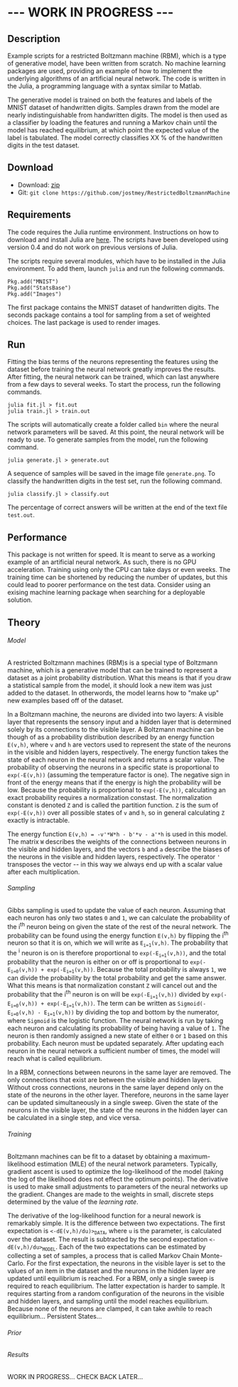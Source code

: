 # --- WORK IN PROGRESS ---

## Description

Example scripts for a restricted Boltzmann machine (RBM), which is a type of generative model, have been written from scratch. No machine learning packages are used, providing an example of how to implement the underlying algorithms of an artificial neural network. The code is written in the Julia, a programming language with a syntax similar to Matlab.

The generative model is trained on both the features and labels of the MNIST dataset of handwritten digits. Samples drawn from the model are nearly indistinguishable from handwritten digits. The model is then used as a classifier by loading the features and running a Markov chain until the model has reached equilibrium, at which point the expected value of the label is tabulated. The model correctly classifies XX % of the handwritten digits in the test dataset.

## Download

* Download: [zip](https://github.com/jostmey/RestrictedBoltzmannMachine/zipball/master)
* Git: `git clone https://github.com/jostmey/RestrictedBoltzmannMachine`

## Requirements

The code requires the Julia runtime environment. Instructions on how to download and install Julia are [here](http://julialang.org/). The scripts have been developed using version 0.4 and do not work on previous versions of Julia.

The scripts require several modules, which have to be installed in the Julia environment. To add them, launch `julia` and run the following commands.

`Pkg.add("MNIST")`  
`Pkg.add("StatsBase")`  
`Pkg.add("Images")`

The first package contains the MNIST dataset of handwritten digits. The seconds package contains a tool for sampling from a set of weighted choices. The last package is used to render images.

## Run

Fitting the bias terms of the neurons representing the features using the dataset before training the neural network greatly improves the results. After fitting, the neural network can be trained, which can last anywhere from a few days to several weeks. To start the process, run the following commands.

`julia fit.jl > fit.out`  
`julia train.jl > train.out`

The scripts will automatically create a folder called `bin` where the neural network parameters will be saved. At this point, the neural network will be ready to use. To generate samples from the model, run the following command.

`julia generate.jl > generate.out`

A sequence of samples will be saved in the image file `generate.png`. To classify the handwritten digits in the test set, run the following command.

`julia classify.jl > classify.out`

The percentage of correct answers will be written at the end of the text file `test.out`.

## Performance

This package is not written for speed. It is meant to serve as a working example of an artificial neural network. As such, there is no GPU acceleration. Training using only the CPU can take days or even weeks. The training time can be shortened by reducing the number of updates, but this could lead to poorer performance on the test data. Consider using an exising machine learning package when searching for a deployable solution.

## Theory

###### Model

A restricted Boltzmann machines (RBM)s is a special type of Boltzmann machine, which is a generative model that can be trained to represent a dataset as a joint probability distribution. What this means is that if you draw a statistical sample from the model, it should look a new item was just added to the dataset. In otherwords, the model learns how to "make up" new examples based off of the dataset.

In a Boltzmann machine, the neurons are divided into two layers: A visible layer that represents the sensory input and a hidden layer that is determined solely by its connections to the visible layer. A Boltzmann machine can be though of as a probability distribution described by an energy function `E(v,h)`, where `v` and `h` are vectors used to represent the state of the neurons in the visible and hidden layers, respectively. The energy function takes the state of each neuron in the neural network and returns a scalar value. The probability of observing the neurons in a specific state is proportional to `exp(-E(v,h))` (assuming the temperature factor is one). The negative sign in front of the energy means that if the energy is high the probability will be low. Because the probability is proportional to `exp(-E(v,h))`, calculating an exact probability requires a normalization constast. The normalization constant is denoted `Z` and is called the partition function. `Z` is the sum of `exp(-E(v,h))` over all possible states of `v` and `h`, so in general calculating `Z` exactly is intractable.

The energy function `E(v,h) = -v'*W*h - b'*v - a'*h` is used in this model. The matrix `W` describes the weights of the connections between neurons in the visible and hidden layers, and the vectors `b` and `a` describe the biases of the neurons in the visible and hidden layers, respectively. The operator `'` transposes the vector -- in this way we always end up with a scalar value after each multiplication.

###### Sampling

Gibbs sampling is used to update the value of each neuron. Assuming that each neuron has only two states `0` and `1`, we can calculate the probability of the i<sup>th</sup> neuron being on given the state of the rest of the neural network. The probability can be found using the energy function `E(v,h)` by flipping the i<sup>th</sup> neuron so that it is on, which we will write as `E`<sub>`i=1`</sub>`(v,h)`. The probability that the <sup>i</sup> neuron is on is therefore proportional to `exp(-E`<sub>`i=1`</sub>`(v,h))`, and the total probability that the neuron is either on or off is proportional to `exp(-E`<sub>`i=0`</sub>`(v,h)) + exp(-E`<sub>`i=1`</sub>`(v,h))`. Because the total probability is always `1`, we can divide the probability by the total probability and get the same answer. What this means is that normalization constant `Z` will cancel out and the probability that the i<sup>th</sup> neuron is on will be `exp(-E`<sub>`i=1`</sub>`(v,h))` divided by `exp(-E`<sub>`i=0`</sub>`(v,h)) + exp(-E`<sub>`i=1`</sub>`(v,h))`. The term can be written as `Sigmoid(-E`<sub>`i=0`</sub>`(v,h) - E`<sub>`i=1`</sub>`(v,h))` by dividing the top and bottom by the numerator, where `Sigmoid` is the logistic function. The neural network is run by taking each neuron and calculating its probability of being having a value of `1`. The neuron is then randomly assigned a new state of either `0` or `1` based on this probability. Each neuron must be updated separately. After updating each neuron in the neural network a sufficient number of times, the model will reach what is called equilibrium.

In a RBM, connections between neurons in the same layer are removed. The only connections that exist are between the visible and hidden layers. Without cross connections, neurons in the same layer depend only on the state of the neurons in the other layer. Therefore, neurons in the same layer can be updated simultaneously in a single sweep. Given the state of the neurons in the visible layer, the state of the neurons in the hidden layer can be calculated in a single step, and vice versa.

###### Training

Boltzmann machines can be fit to a dataset by obtaining a maximum-likelihood estimation (MLE) of the neural network parameters. Typically, gradient ascent is used to optimize the log-likelihood of the model (taking the log of the likelihood does not effect the optimum points). The derivative is used to make small adjustments to parameters of the neural networks up the gradient. Changes are made to the weights in small, discrete steps determined by the value of the *learning rate*.

The derivative of the log-likelihood function for a neural nework is remarkably simple. It is the difference between two expectations. The first expectation is `<-dE(v,h)/du)>`<sub>`DATA`</sub>, where `u` is the parameter, is calculated over the dataset. The result is subtracted by the second expectation `<-dE(v,h)/du>`<sub>`MODEL`</sub>. Each of the two expectations can be estimated by collecting a set of samples, a process that is called Markov Chain Monte-Carlo. For the first expectation, the neurons in the visible layer is set to the values of an item in the dataset and the neurons in the hidden layer are updated until equilibrium is reached. For a RBM, only a single sweep is required to reach equilibrium. The latter expectation is harder to sample. It requires starting from a random configuration of the neurons in the visible and hidden layers, and sampling until the model reaches equilibrium. Because none of the neurons are clamped, it can take awhile to reach equilibrium... Persistent States...



###### Prior



###### Results




WORK IN PROGRESS... CHECK BACK LATER...

